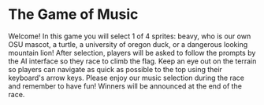 # The Game of Music

Welcome! In this game you will select 1 of 4 sprites:
beavy, who is our own OSU mascot, a turtle, a university of oregon duck, or a dangerous looking mountain lion!
After selection, players will be asked to follow the prompts by the AI interface so they race to climb the flag.
Keep an eye out on the terrain so players can navigate as quick as possible to the top using their keyboard's arrow keys.
Please enjoy our music selection during the race and remember to have fun!
Winners will be announced at the end of the race.




